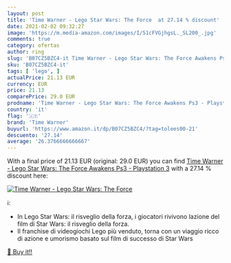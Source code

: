 ```yaml
---
layout: post
title: 'Time Warner - Lego Star Wars: The Force  at 27.14 % discount'
date: 2021-02-02 09:32:27
image: 'https://m.media-amazon.com/images/I/51cFVGjhgsL._SL200_.jpg'
comments: true
category: ofertas
author: ring
slug: 'B07CZ5BZC4-it Time Warner - Lego Star Wars: The Force Awakens Ps3 -...'
sku: 'B07CZ5BZC4-it'
tags: [ 'lego', ]
actualPrice: 21.13 EUR
currency: EUR
price: 21.13
comparePrice: 29.0 EUR
prodname: 'Time Warner - Lego Star Wars: The Force Awakens Ps3 - Playstation 3'
country: 'it'
flag: '🇮🇹'
brand: 'Time Warner'
buyurl: 'https://www.amazon.it/dp/B07CZ5BZC4/?tag=tolees00-21'
descuento: '27.14'
average: '26.3766666666667'
---
```


With a final price of 21.13 EUR (original: 29.0 EUR) you can find [Time Warner - Lego Star Wars: The Force Awakens Ps3 - Playstation 3](https://www.amazon.it/dp/B07CZ5BZC4/?tag=tolees00-21) with a  27.14 % discount here:

[![Time Warner - Lego Star Wars: The Force ](https://m.media-amazon.com/images/I/51cFVGjhgsL._SL200_.jpg)](https://www.amazon.it/dp/B07CZ5BZC4/?tag=tolees00-21)

ℹ️:

- In Lego Star Wars: il risveglio della forza, i giocatori rivivono lazione del film di Star Wars: il risveglio della forza.
- Il franchise di videogiochi Lego più venduto, torna con un viaggio ricco di azione e umorismo basato sul film di successo di Star Wars

[🛒 Buy it!!](https://www.amazon.it/dp/B07CZ5BZC4/?tag=tolees00-21)
